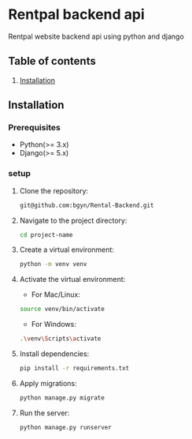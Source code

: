 # Rentpal backend api

Rentpal website backend api using python and django

## Table of contents

1. [Installation](#installation)

## Installation

### Prerequisites

- Python(>= 3.x)
- Django(>= 5.x)

### setup

1. Clone the repository:

   ```bash
   git@github.com:bgyn/Rental-Backend.git
   ```

2. Navigate to the project directory:

   ```bash
   cd project-name
   ```

3. Create a virtual environment:

   ```bash
   python -m venv venv
   ```

4. Activate the virtual environment:

   - For Mac/Linux:

   ```bash
   source venv/bin/activate
   ```

   - For Windows:

   ```bash
   .\venv\Scripts\activate
   ```

5. Install dependencies:

   ```bash
   pip install -r requirements.txt
   ```

6. Apply migrations:

   ```bash
   python manage.py migrate
   ```

7. Run the server:

   ```bash
   python manage.py runserver
   ```
